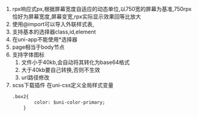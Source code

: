 1. rpx响应式px,根据屏幕宽度自适应的动态单位,以750宽的屏幕为基准,750rpx恰好为屏幕宽度,屏幕变宽,rpx实际显示效果回等比放大
2. 使用@import可以导入外联样式表,
3. 支持基本的选择器class,id,element
4. 在uni-app不能使用*选择器
5. page相当于body节点
6. 支持字体图标
   1. 文件小于40kb,会自动将其转化为base64格式
   2. 大于40kb要自己转换,否则不生效
   3. url路径修改
7. scss下载插件 在uni-css定义全局样式变量
    ```html
    .box2{
			color: $uni-color-primary;
		}
    ```
